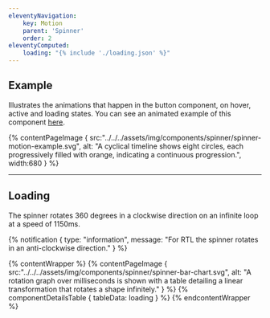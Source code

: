 ```yaml
---
eleventyNavigation:
    key: Motion
    parent: 'Spinner'
    order: 2
eleventyComputed:
    loading: "{% include './loading.json' %}"
---
```


## Example

Illustrates the animations that happen in the button component, on hover, active and loading states. You can see an animated example of this component [here](https://drive.google.com/drive/folders/1uz-RLSiNUkjDccpI89puM1cp_whpGobX).


{% contentPageImage {
    src:"../../../assets/img/components/spinner/spinner-motion-example.svg",
    alt: "A cyclical timeline shows eight circles, each progressively filled with orange, indicating a continuous progression.",
    width:680
} %}
 
---

## Loading

The spinner rotates 360 degrees in a clockwise direction on an infinite loop at a speed of 1150ms.

{% notification {
 type: "information",
 message: "For RTL the spinner rotates in an anti-clockwise direction."
} %}

{% contentWrapper %}
    {% contentPageImage {
        src:"../../../assets/img/components/spinner/spinner-bar-chart.svg",
        alt:  "A rotation graph over milliseconds is shown with a table detailing a linear transformation that rotates a shape infinitely."
    } %}
    {% componentDetailsTable { tableData: loading } %}
{% endcontentWrapper %}


